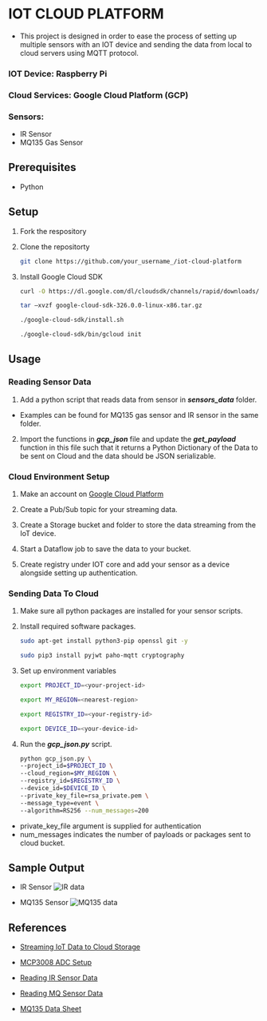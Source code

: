# IOT CLOUD PLATFORM

- This project is designed in order to ease the process of setting up multiple sensors with an IOT device and sending the data from local to cloud servers using MQTT protocol.

### IOT Device: Raspberry Pi

### Cloud Services: Google Cloud Platform (GCP)

### Sensors:

- IR Sensor
- MQ135 Gas Sensor

## Prerequisites

- Python

## Setup

1. Fork the respository

2. Clone the repositorty

   ```sh
   git clone https://github.com/your_username_/iot-cloud-platform
   ```

3. Install Google Cloud SDK
   ```sh
   curl -O https://dl.google.com/dl/cloudsdk/channels/rapid/downloads/google-cloud-sdk-326.0.0-linux-x86.tar.gz
   ```
   ```sh
   tar –xvzf google-cloud-sdk-326.0.0-linux-x86.tar.gz
   ```
   ```sh
   ./google-cloud-sdk/install.sh
   ```
   ```sh
   ./google-cloud-sdk/bin/gcloud init
   ```

## Usage

### Reading Sensor Data

1. Add a python script that reads data from sensor in **_sensors_data_** folder.

- Examples can be found for MQ135 gas sensor and IR sensor in the same folder.

2. Import the functions in **_gcp_json_** file and update the **_get_payload_** function in this file such that it returns a Python Dictionary of the Data to be sent on Cloud and the data should be JSON serializable.

### Cloud Environment Setup

1. Make an account on [Google Cloud Platform](https://cloud.google.com/)

2. Create a Pub/Sub topic for your streaming data.

3. Create a Storage bucket and folder to store the data streaming from the IoT device.

4. Start a Dataflow job to save the data to your bucket.

5. Create registry under IOT core and add your sensor as a device alongside setting up authentication.

### Sending Data To Cloud

1. Make sure all python packages are installed for your sensor scripts.

2. Install required software packages.
   ```sh
   sudo apt-get install python3-pip openssl git -y
   ```
   ```sh
   sudo pip3 install pyjwt paho-mqtt cryptography
   ```
3. Set up environment variables

   ```sh
   export PROJECT_ID=<your-project-id>
   ```

   ```sh
   export MY_REGION=<nearest-region>
   ```

   ```sh
   export REGISTRY_ID=<your-registry-id>
   ```

   ```sh
   export DEVICE_ID=<your-device-id>
   ```

4. Run the **_gcp_json.py_** script.
   ```sh
   python gcp_json.py \
   --project_id=$PROJECT_ID \
   --cloud_region=$MY_REGION \
   --registry_id=$REGISTRY_ID \
   --device_id=$DEVICE_ID \
   --private_key_file=rsa_private.pem \
   --message_type=event \
   --algorithm=RS256 --num_messages=200
   ```

- private_key_file argument is supplied for authentication
- num_messages indicates the number of payloads or packages sent to cloud bucket.

## Sample Output

- IR Sensor
  <img src="./sample_cloud_output/ir_sensor.png" alt="IR data"/>

- MQ135 Sensor
  <img src="./sample_cloud_output/mq135_sensor.png" alt="MQ135 data"/>

## References

- [Streaming IoT Data to Cloud Storage](https://www.qwiklabs.com/focuses/2765?parent=catalog)

- [MCP3008 ADC Setup](https://learn.adafruit.com/raspberry-pi-analog-to-digital-converters/mcp3008)

- [Reading IR Sensor Data](https://www.youtube.com/watch?v=qQTQcN44UWg)

- [Reading MQ Sensor Data](https://tutorials-raspberrypi.com/configure-and-read-out-the-raspberry-pi-gas-sensor-mq-x/)

- [MQ135 Data Sheet](https://www.olimex.com/Products/Components/Sensors/Gas/SNS-MQ135/resources/SNS-MQ135.pdf)
